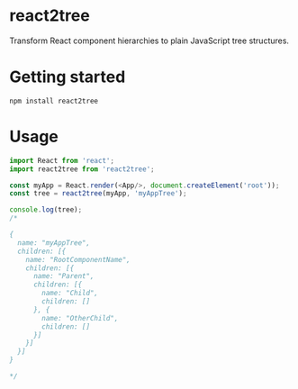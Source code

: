 react2tree
=========================

Transform React component hierarchies to plain JavaScript tree structures.

# Getting started

`npm install react2tree`

# Usage

```javascript
import React from 'react';
import react2tree from 'react2tree';

const myApp = React.render(<App/>, document.createElement('root'));
const tree = react2tree(myApp, 'myAppTree');

console.log(tree);
/*

{
  name: "myAppTree",
  children: [{
    name: "RootComponentName",
    children: [{
      name: "Parent",
      children: [{
        name: "Child",
        children: []
      }, {
        name: "OtherChild",
        children: []
      }]
    }]
  }]
}

*/

```
